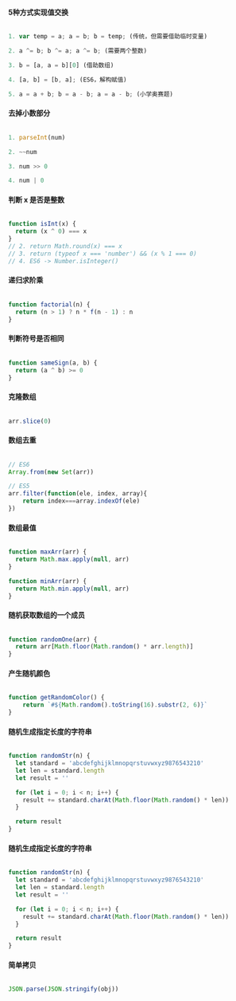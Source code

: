 #### 5种方式实现值交换
```js

1. var temp = a; a = b; b = temp; (传统，但需要借助临时变量)

2. a ^= b; b ^= a; a ^= b; (需要两个整数)

3. b = [a, a = b][0] (借助数组)

4. [a, b] = [b, a]; (ES6，解构赋值)

5. a = a + b; b = a - b; a = a - b; (小学奥赛题)
```

#### 去掉小数部分
```js

1. parseInt(num)

2. ~~num

3. num >> 0

4. num | 0
```

#### 判断 x 是否是整数
```js

function isInt(x) {
  return (x ^ 0) === x
}
// 2. return Math.round(x) === x
// 3. return (typeof x === 'number') && (x % 1 === 0)
// 4. ES6 -> Number.isInteger()
```

#### 递归求阶乘
```js

function factorial(n) {
  return (n > 1) ? n * f(n - 1) : n
}
```

#### 判断符号是否相同
```js

function sameSign(a, b) {
  return (a ^ b) >= 0
}
```

#### 克隆数组
```js

arr.slice(0)
```

#### 数组去重
```js

// ES6
Array.from(new Set(arr))

// ES5
arr.filter(function(ele, index, array){
    return index===array.indexOf(ele)
})
```

#### 数组最值
```js

function maxArr(arr) {
  return Math.max.apply(null, arr)
}

function minArr(arr) {
  return Math.min.apply(null, arr)
}
```

#### 随机获取数组的一个成员
```js

function randomOne(arr) {
  return arr[Math.floor(Math.random() * arr.length)]
}
```

#### 产生随机颜色
```js

function getRandomColor() {
    return `#${Math.random().toString(16).substr(2, 6)}`
}
```

#### 随机生成指定长度的字符串
```js

function randomStr(n) {
  let standard = 'abcdefghijklmnopqrstuvwxyz9876543210'
  let len = standard.length
  let result = ''

  for (let i = 0; i < n; i++) {
    result += standard.charAt(Math.floor(Math.random() * len))
  }

  return result
}
```

#### 随机生成指定长度的字符串
```js

function randomStr(n) {
  let standard = 'abcdefghijklmnopqrstuvwxyz9876543210'
  let len = standard.length
  let result = ''

  for (let i = 0; i < n; i++) {
    result += standard.charAt(Math.floor(Math.random() * len))
  }

  return result
}
```

#### 简单拷贝
```js

JSON.parse(JSON.stringify(obj))
```

